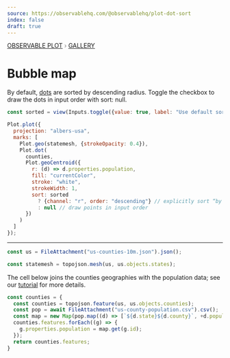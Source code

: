 ```yaml
---
source: https://observablehq.com/@observablehq/plot-dot-sort
index: false
draft: true
---
```


<div style="color: grey; font: 13px/25.5px var(--sans-serif); text-transform: uppercase;"><h1 style="display: none;">Plot: Bubble map</h1><a href="/plot">Observable Plot</a> › <a href="/@observablehq/plot-gallery">Gallery</a></div>

# Bubble map

By default, [dots](https://observablehq.com/plot/marks/dot) are sorted by descending radius. Toggle the checkbox to draw the dots in input order with sort: null.

```js
const sorted = view(Inputs.toggle({value: true, label: "Use default sort"}));
```

```js echo
Plot.plot({
  projection: "albers-usa",
  marks: [
    Plot.geo(statemesh, {strokeOpacity: 0.4}),
    Plot.dot(
      counties,
      Plot.geoCentroid({
        r: (d) => d.properties.population,
        fill: "currentColor",
        stroke: "white",
        strokeWidth: 1,
        sort: sorted
          ? {channel: "r", order: "descending"} // explicitly sort “by descending radius”, which is the default
          : null // draw points in input order
      })
    )
  ]
});
```

---

```js echo
const us = FileAttachment("us-counties-10m.json").json();
```

```js echo
const statemesh = topojson.mesh(us, us.objects.states);
```

The cell below joins the counties geographies with the population data; see our [tutorial](https://observablehq.com/@observablehq/build-your-first-choropleth-map-with-observable-plot) for more details.

```js echo
const counties = {
  const counties = topojson.feature(us, us.objects.counties);
  const pop = await FileAttachment("us-county-population.csv").csv();
  const map = new Map(pop.map((d) => [`${d.state}${d.county}`, +d.population]));
  counties.features.forEach((g) => {
    g.properties.population = map.get(g.id);
  });
  return counties.features;
}
```
